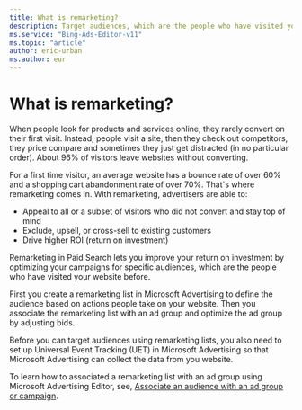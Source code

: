 ```yaml
---
title: What is remarketing?
description: Target audiences, which are the people who have visited your website before, using remarketing lists with Universal Event Tracking.
ms.service: "Bing-Ads-Editor-v11"
ms.topic: "article"
author: eric-urban
ms.author: eur
---
```


# What is remarketing?

When people look for products and services online, they rarely convert on their first visit. Instead, people visit a site, then they check out competitors, they price compare and sometimes they just get distracted (in no particular order). About 96% of visitors leave websites without converting.

For a first time visitor, an average website has a bounce rate of over 60% and a shopping cart abandonment rate of over 70%. That`s where remarketing comes in. With remarketing, advertisers are able to:

- Appeal to all or a subset of visitors who did not convert and stay top of mind
- Exclude, upsell, or cross-sell to existing customers
- Drive higher ROI (return on investment)

Remarketing in Paid Search lets you improve your return on investment by optimizing your campaigns for specific audiences, which are the people who have visited your website before.

First you create a remarketing list in Microsoft Advertising to define the audience based on actions people take on your website. Then you associate the remarketing list with an ad group and optimize the ad group by adjusting bids.

Before you can target audiences using remarketing lists, you also need to set up Universal Event Tracking (UET) in Microsoft Advertising so that Microsoft Advertising can collect the data from you website.

To learn how to associated a remarketing list with an ad group using Microsoft Advertising Editor, see, [Associate an audience with an ad group or campaign](./hlp_BAE_CONC_Remarketingv2AssociateAdGroup.md).


